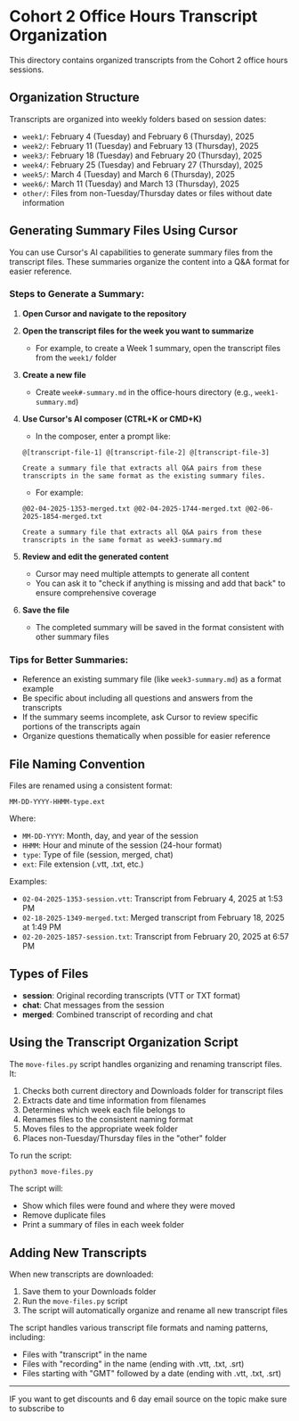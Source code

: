 # Cohort 2 Office Hours Transcript Organization

This directory contains organized transcripts from the Cohort 2 office hours sessions.

## Organization Structure

Transcripts are organized into weekly folders based on session dates:

- `week1/`: February 4 (Tuesday) and February 6 (Thursday), 2025
- `week2/`: February 11 (Tuesday) and February 13 (Thursday), 2025
- `week3/`: February 18 (Tuesday) and February 20 (Thursday), 2025
- `week4/`: February 25 (Tuesday) and February 27 (Thursday), 2025
- `week5/`: March 4 (Tuesday) and March 6 (Thursday), 2025
- `week6/`: March 11 (Tuesday) and March 13 (Thursday), 2025
- `other/`: Files from non-Tuesday/Thursday dates or files without date information

## Generating Summary Files Using Cursor

You can use Cursor's AI capabilities to generate summary files from the transcript files. These summaries organize the content into a Q&A format for easier reference.

### Steps to Generate a Summary:

1. **Open Cursor and navigate to the repository**

2. **Open the transcript files for the week you want to summarize**
   - For example, to create a Week 1 summary, open the transcript files from the `week1/` folder

3. **Create a new file**
   - Create `week#-summary.md` in the office-hours directory (e.g., `week1-summary.md`)

4. **Use Cursor's AI composer (CTRL+K or CMD+K)**
   - In the composer, enter a prompt like:

   ```
   @[transcript-file-1] @[transcript-file-2] @[transcript-file-3]

   Create a summary file that extracts all Q&A pairs from these transcripts in the same format as the existing summary files.
   ```

   - For example:

   ```
   @02-04-2025-1353-merged.txt @02-04-2025-1744-merged.txt @02-06-2025-1854-merged.txt

   Create a summary file that extracts all Q&A pairs from these transcripts in the same format as week3-summary.md
   ```

5. **Review and edit the generated content**
   - Cursor may need multiple attempts to generate all content
   - You can ask it to "check if anything is missing and add that back" to ensure comprehensive coverage

6. **Save the file**
   - The completed summary will be saved in the format consistent with other summary files

### Tips for Better Summaries:

- Reference an existing summary file (like `week3-summary.md`) as a format example
- Be specific about including all questions and answers from the transcripts
- If the summary seems incomplete, ask Cursor to review specific portions of the transcripts again
- Organize questions thematically when possible for easier reference

## File Naming Convention

Files are renamed using a consistent format:

```
MM-DD-YYYY-HHMM-type.ext
```

Where:

- `MM-DD-YYYY`: Month, day, and year of the session
- `HHMM`: Hour and minute of the session (24-hour format)
- `type`: Type of file (session, merged, chat)
- `ext`: File extension (.vtt, .txt, etc.)

Examples:

- `02-04-2025-1353-session.vtt`: Transcript from February 4, 2025 at 1:53 PM
- `02-18-2025-1349-merged.txt`: Merged transcript from February 18, 2025 at 1:49 PM
- `02-20-2025-1857-session.txt`: Transcript from February 20, 2025 at 6:57 PM

## Types of Files

- **session**: Original recording transcripts (VTT or TXT format)
- **chat**: Chat messages from the session
- **merged**: Combined transcript of recording and chat

## Using the Transcript Organization Script

The `move-files.py` script handles organizing and renaming transcript files. It:

1. Checks both current directory and Downloads folder for transcript files
2. Extracts date and time information from filenames
3. Determines which week each file belongs to
4. Renames files to the consistent naming format
5. Moves files to the appropriate week folder
6. Places non-Tuesday/Thursday files in the "other" folder

To run the script:

```bash
python3 move-files.py
```

The script will:

- Show which files were found and where they were moved
- Remove duplicate files
- Print a summary of files in each week folder

## Adding New Transcripts

When new transcripts are downloaded:

1. Save them to your Downloads folder
2. Run the `move-files.py` script
3. The script will automatically organize and rename all new transcript files

The script handles various transcript file formats and naming patterns, including:

- Files with "transcript" in the name
- Files with "recording" in the name (ending with .vtt, .txt, .srt)
- Files starting with "GMT" followed by a date (ending with .vtt, .txt, .srt)

---

IF you want to get discounts and 6 day email source on the topic make sure to subscribe to

<script async data-uid="010fd9b52b" src="https://fivesixseven.kit.com/010fd9b52b/index.js"></script>
